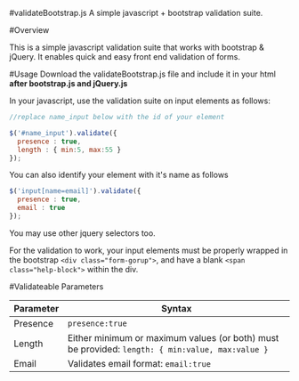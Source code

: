 #validateBootstrap.js
A simple javascript + bootstrap validation suite.

#Overview

This is a simple javascript validation suite that works with bootstrap & jQuery. It enables quick and easy front end validation of forms.

#Usage
Download the validateBootstrap.js file and include it in your html __after bootstrap.js and jQuery.js__

In your javascript, use the validation suite on input elements as follows:
```javascript
//replace name_input below with the id of your element

$('#name_input').validate({
  presence : true,
  length : { min:5, max:55 }
});
```

You can also identify your element with it's name as follows
```javascript
$('input[name=email]').validate({
  presence : true,
  email : true
});
```

You may use other jquery selectors too.

For the validation  to work, your input elements must be properly wrapped in the bootstrap `<div class="form-gorup">`, and have a blank `<span class="help-block">` within the div.

#Validateable Parameters

| Parameter | Syntax|
|-------|-------|
| Presence  | `presence:true`|
| Length | Either minimum or maximum values (or both) must be provided: `length: { min:value, max:value }` |
| Email | Validates email format: `email:true` |

